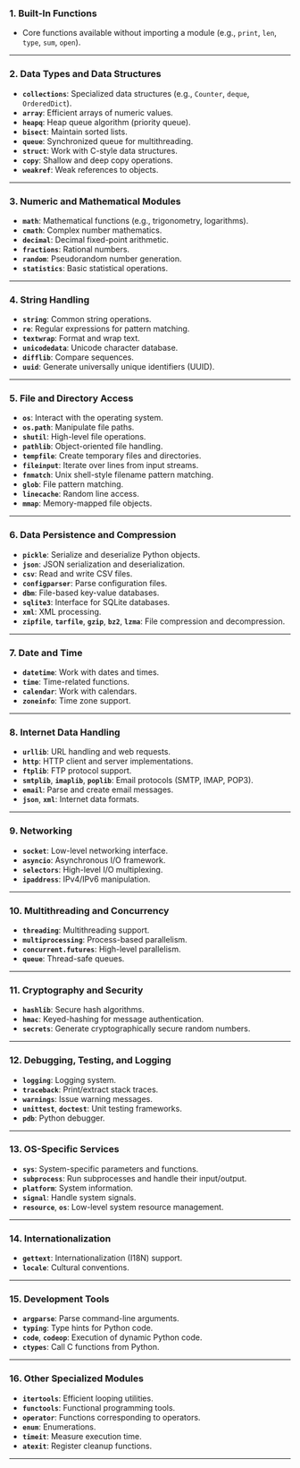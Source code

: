 ### **1. Built-In Functions**
- Core functions available without importing a module (e.g., `print`, `len`, `type`, `sum`, `open`).

---

### **2. Data Types and Data Structures**
- **`collections`**: Specialized data structures (e.g., `Counter`, `deque`, `OrderedDict`).
- **`array`**: Efficient arrays of numeric values.
- **`heapq`**: Heap queue algorithm (priority queue).
- **`bisect`**: Maintain sorted lists.
- **`queue`**: Synchronized queue for multithreading.
- **`struct`**: Work with C-style data structures.
- **`copy`**: Shallow and deep copy operations.
- **`weakref`**: Weak references to objects.

---

### **3. Numeric and Mathematical Modules**
- **`math`**: Mathematical functions (e.g., trigonometry, logarithms).
- **`cmath`**: Complex number mathematics.
- **`decimal`**: Decimal fixed-point arithmetic.
- **`fractions`**: Rational numbers.
- **`random`**: Pseudorandom number generation.
- **`statistics`**: Basic statistical operations.

---

### **4. String Handling**
- **`string`**: Common string operations.
- **`re`**: Regular expressions for pattern matching.
- **`textwrap`**: Format and wrap text.
- **`unicodedata`**: Unicode character database.
- **`difflib`**: Compare sequences.
- **`uuid`**: Generate universally unique identifiers (UUID).

---

### **5. File and Directory Access**
- **`os`**: Interact with the operating system.
- **`os.path`**: Manipulate file paths.
- **`shutil`**: High-level file operations.
- **`pathlib`**: Object-oriented file handling.
- **`tempfile`**: Create temporary files and directories.
- **`fileinput`**: Iterate over lines from input streams.
- **`fnmatch`**: Unix shell-style filename pattern matching.
- **`glob`**: File pattern matching.
- **`linecache`**: Random line access.
- **`mmap`**: Memory-mapped file objects.

---

### **6. Data Persistence and Compression**
- **`pickle`**: Serialize and deserialize Python objects.
- **`json`**: JSON serialization and deserialization.
- **`csv`**: Read and write CSV files.
- **`configparser`**: Parse configuration files.
- **`dbm`**: File-based key-value databases.
- **`sqlite3`**: Interface for SQLite databases.
- **`xml`**: XML processing.
- **`zipfile`**, **`tarfile`**, **`gzip`**, **`bz2`**, **`lzma`**: File compression and decompression.

---

### **7. Date and Time**
- **`datetime`**: Work with dates and times.
- **`time`**: Time-related functions.
- **`calendar`**: Work with calendars.
- **`zoneinfo`**: Time zone support.

---

### **8. Internet Data Handling**
- **`urllib`**: URL handling and web requests.
- **`http`**: HTTP client and server implementations.
- **`ftplib`**: FTP protocol support.
- **`smtplib`**, **`imaplib`**, **`poplib`**: Email protocols (SMTP, IMAP, POP3).
- **`email`**: Parse and create email messages.
- **`json`**, **`xml`**: Internet data formats.

---

### **9. Networking**
- **`socket`**: Low-level networking interface.
- **`asyncio`**: Asynchronous I/O framework.
- **`selectors`**: High-level I/O multiplexing.
- **`ipaddress`**: IPv4/IPv6 manipulation.

---

### **10. Multithreading and Concurrency**
- **`threading`**: Multithreading support.
- **`multiprocessing`**: Process-based parallelism.
- **`concurrent.futures`**: High-level parallelism.
- **`queue`**: Thread-safe queues.

---

### **11. Cryptography and Security**
- **`hashlib`**: Secure hash algorithms.
- **`hmac`**: Keyed-hashing for message authentication.
- **`secrets`**: Generate cryptographically secure random numbers.

---

### **12. Debugging, Testing, and Logging**
- **`logging`**: Logging system.
- **`traceback`**: Print/extract stack traces.
- **`warnings`**: Issue warning messages.
- **`unittest`**, **`doctest`**: Unit testing frameworks.
- **`pdb`**: Python debugger.

---

### **13. OS-Specific Services**
- **`sys`**: System-specific parameters and functions.
- **`subprocess`**: Run subprocesses and handle their input/output.
- **`platform`**: System information.
- **`signal`**: Handle system signals.
- **`resource`**, **`os`**: Low-level system resource management.

---

### **14. Internationalization**
- **`gettext`**: Internationalization (I18N) support.
- **`locale`**: Cultural conventions.

---

### **15. Development Tools**
- **`argparse`**: Parse command-line arguments.
- **`typing`**: Type hints for Python code.
- **`code`**, **`codeop`**: Execution of dynamic Python code.
- **`ctypes`**: Call C functions from Python.

---

### **16. Other Specialized Modules**
- **`itertools`**: Efficient looping utilities.
- **`functools`**: Functional programming tools.
- **`operator`**: Functions corresponding to operators.
- **`enum`**: Enumerations.
- **`timeit`**: Measure execution time.
- **`atexit`**: Register cleanup functions.

---